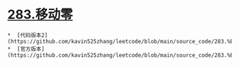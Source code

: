 # [283.移动零](https://github.com/kavin525zhang/leetcode/tree/main/source_code/283.%E7%A7%BB%E5%8A%A8%E9%9B%B6)


    *  [代码版本2](https://github.com/kavin525zhang/leetcode/blob/main/source_code/283.%E7%A7%BB%E5%8A%A8%E9%9B%B6/mine_v2.py)
    *  [官方版本](https://github.com/kavin525zhang/leetcode/blob/main/source_code/283.%E7%A7%BB%E5%8A%A8%E9%9B%B6/sota.py)

